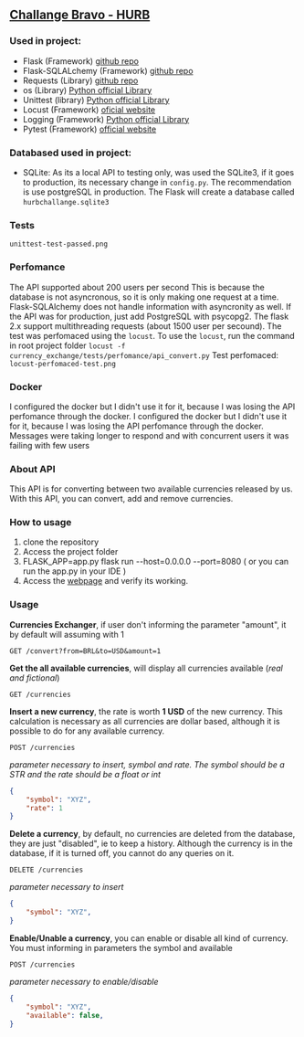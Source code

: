 ## [Challange Bravo - HURB](https://github.com/hurbcom/challenge-bravo)


### Used in project:
- Flask (Framework) [github repo](https://github.com/pallets/flask)
- Flask-SQLALchemy (Framework) [github repo](https://github.com/pallets/flask-sqlalchemy)
- Requests (Library) [github repo](https://github.com/psf/requests)
- os (Library) [Python official Library](https://docs.python.org/3/library/os.html)
- Unittest (library) [Python official Library](https://docs.python.org/3/library/unittest.html)
- Locust (Framework) [oficial website](https://locust.io/)
- Logging (Framework) [Python official Library](https://docs.python.org/3/library/logging.html)
- Pytest (Framework) [official website](https://pytest.org/)


### Databased used in project:
- SQLite: As its a local API to testing only, was used the SQLite3, if it goes to production, its necessary change
in `config.py`. The recommendation is use postgreSQL in production. The Flask will create a database called
`hurbchallange.sqlite3`


### Tests
`unittest-test-passed.png`


### Perfomance
The API supported about 200 users per second This is because the database is not asyncronous,
so it is only making one request at a time. Flask-SQLAlchemy does not handle information with asyncronity as well.
If the API was for production, just add PostgreSQL with psycopg2. The flask 2.x support multithreading requests (about 1500 user per secound).
The test was perfomaced using the `locust`.
To use the `locust`, run the command in root project folder
`locust -f currency_exchange/tests/perfomance/api_convert.py`
Test perfomaced: `locust-perfomaced-test.png`


### Docker
I configured the docker but I didn't use it for it, because I was losing the API perfomance through the docker.
I configured the docker but I didn't use it for it, because I was losing the API perfomance through the docker.
Messages were taking longer to respond and with concurrent users it was failing with few users


### About API
This API is for converting between two available currencies released by us.
With this API, you can convert, add and remove currencies.


### How to usage
1. clone the repository
2. Access the project folder
3. FLASK_APP=app.py flask run --host=0.0.0.0 --port=8080 ( or you can run the app.py in your IDE )
4. Access the [webpage](http://0.0.0.0:8080/currencies) and verify its working.


### Usage
**Currencies Exchanger**, if user don't informing the parameter "amount", it by default will assuming with 1
```http
GET /convert?from=BRL&to=USD&amount=1
```

**Get the all available currencies**, will display all currencies available (*real and fictional*)
```http
GET /currencies
```

**Insert a new currency**, the rate is worth **1 USD** of the new currency.
This calculation is necessary as all currencies are dollar based, although it is possible to do
for any available currency.
```http
POST /currencies
```
*parameter necessary to insert, symbol and rate. The symbol should be a STR and the rate should be a float or int*
```json
{
    "symbol": "XYZ",
    "rate": 1
}
```

**Delete a currency**, by default, no currencies are deleted from the database, they are just "disabled",
ie to keep a history. Although the currency is in the database, if it is turned off, you cannot do any queries on it.
```http
DELETE /currencies
```
*parameter necessary to insert*
```json
{
    "symbol": "XYZ",
}
```

**Enable/Unable a currency**, you can enable or disable all kind of currency. You must informing in parameters
the symbol and available
```http
POST /currencies
```
*parameter necessary to enable/disable*
```json
{
    "symbol": "XYZ",
    "available": false,
}
```


